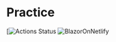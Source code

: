 # Practice
[![Actions Status](https://github.com/ayaka961224/Practice/workflows/dotnet-core.yml/badge.svg)
![BlazorOnNetlify](https://github.com/ayaka961224/Practice/workflows/BlazorOnNetlify/badge.svg)
